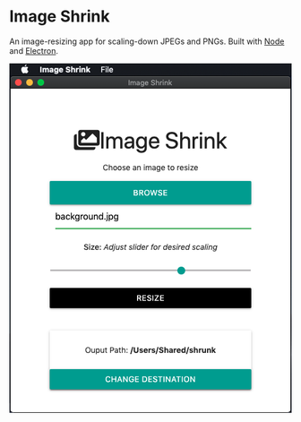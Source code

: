 # Image Shrink

An image-resizing app for scaling-down JPEGs and PNGs.
Built with [Node](https://nodejs.org/) and [Electron](https://www.electronjs.org/).

![Image Shrink](screenshot.png)
